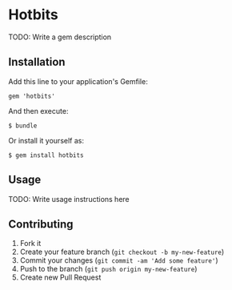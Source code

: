 # Hotbits

TODO: Write a gem description

## Installation

Add this line to your application's Gemfile:

    gem 'hotbits'

And then execute:

    $ bundle

Or install it yourself as:

    $ gem install hotbits

## Usage

TODO: Write usage instructions here

## Contributing

1. Fork it
2. Create your feature branch (`git checkout -b my-new-feature`)
3. Commit your changes (`git commit -am 'Add some feature'`)
4. Push to the branch (`git push origin my-new-feature`)
5. Create new Pull Request
